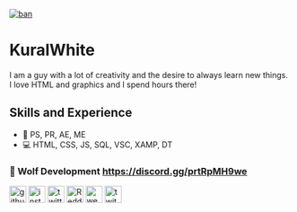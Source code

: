 <a href="https://ibb.co/y4QGHX5"><img src="https://i.ibb.co/GH5Bz0k/ban.png" alt="ban" border="0"></a>

# KuralWhite
I am a guy with a lot of creativity and the desire to always learn new things. I love HTML and graphics
and I spend hours there!

## Skills and Experience
* 📱 PS, PR, AE, ME
* 💻 HTML, CSS, JS, SQL, VSC, XAMP, DT

### 🚀 Wolf Development https://discord.gg/prtRpMH9we

<a href="https://github.com/https://github.com/KuralWhite"><img src="https://camo.githubusercontent.com/bf4b11af389d1e0caf625c40c274ba71464727c43579e48f512112694888eb62/68747470733a2f2f63646e2e6a7364656c6976722e6e65742f6e706d2f73696d706c652d69636f6e7340332e302e312f69636f6e732f6769746875622e737667" alt="github" height="30" data-canonical-src="https://cdn.jsdelivr.net/npm/simple-icons@3.0.1/icons/github.svg" style="max-width: 100%;"></a>  <a href="https://www.instagram.com/kuralwhite/" rel="nofollow"><img src="https://camo.githubusercontent.com/aecaf87326884e8b0466bb799265a13fee7586246ebda3e066cb7fad82a1fd23/68747470733a2f2f63646e2e6a7364656c6976722e6e65742f6e706d2f73696d706c652d69636f6e7340332e302e312f69636f6e732f696e7374616772616d2e737667" alt="instagram" height="30" data-canonical-src="https://cdn.jsdelivr.net/npm/simple-icons@3.0.1/icons/instagram.svg" style="max-width: 100%;"></a>  <a href="https://twitter.com/Kuralwhite" rel="nofollow"><img src="https://camo.githubusercontent.com/c58e07fb34a45fd051183258b5860608dd86ac98dd151d0522e0575966082b88/68747470733a2f2f63646e2e6a7364656c6976722e6e65742f6e706d2f73696d706c652d69636f6e7340332e302e312f69636f6e732f747769747465722e737667" alt="twitter" height="30" data-canonical-src="https://cdn.jsdelivr.net/npm/simple-icons@3.0.1/icons/twitter.svg" style="max-width: 100%;"></a>  <a href="https://www.reddit.com/user/KuralWhite" rel="nofollow"><img src="https://camo.githubusercontent.com/2162bc9dfcd9866b5e076ee667878afec0a51265597d12f238612607f6104a4a/68747470733a2f2f63646e2e6a7364656c6976722e6e65742f6e706d2f73696d706c652d69636f6e7340332e302e312f69636f6e732f7265646469742e737667" alt="Reddit" height="30" data-canonical-src="https://cdn.jsdelivr.net/npm/simple-icons@3.0.1/icons/reddit.svg" style="max-width: 100%;"></a>  <a href="https://discord.gg/EP9apZgAVR" rel="nofollow"><img src="https://camo.githubusercontent.com/f2e89c2f8cca655cf69fffc7e21706a2f26cdfe8b72196f5c5e063eead1186a9/68747470733a2f2f63646e2e6a7364656c6976722e6e65742f6e706d2f73696d706c652d69636f6e7340332e302e312f69636f6e732f69636c6f75642e737667" alt="website" height="30" data-canonical-src="https://cdn.jsdelivr.net/npm/simple-icons@3.0.1/icons/icloud.svg" style="max-width: 100%;"></a>  <a href="https://www.twitch.tv/kuralwhite" rel="nofollow"><img src="https://camo.githubusercontent.com/71dc63007779b788e0693440c818a66e9f42e4cb1f9f8f08e60f8b522ba00e0e/68747470733a2f2f63646e2e6a7364656c6976722e6e65742f6e706d2f73696d706c652d69636f6e7340332e302e312f69636f6e732f7477697463682e737667" alt="twitch" height="30" data-canonical-src="https://cdn.jsdelivr.net/npm/simple-icons@3.0.1/icons/twitch.svg" style="max-width: 100%;"></a> 


